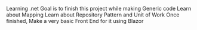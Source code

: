 Learning .net
Goal is to finish this project while making Generic code
Learn about Mapping
Learn about Repository Pattern and Unit of Work
Once finished, Make a very basic Front End for it using Blazor
